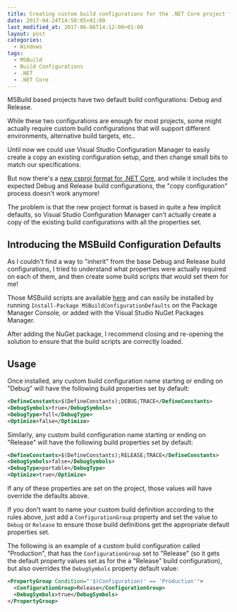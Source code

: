 ```yaml
---
title: Creating custom build configurations for the .NET Core project format
date: 2017-04-24T14:58:05+01:00
last_modified_at: 2017-06-06T14:12:00+01:00
layout: post
categories:
  - Windows
tags:
  - MSBuild
  - Build Configurations
  - .NET
  - .NET Core
---
```

MSBuild based projects have two default build configurations: Debug and Release.

While these two configurations are enough for most projects, some might actually require custom build configurations that will support different environments, alternative build targets, etc..

Until now we could use Visual Studio Configuration Manager to easily create a copy an existing configuration setup, and then change small bits to match our specifications.

But now there's a [new csproj format for .NET Core](https://docs.microsoft.com/en-us/dotnet/articles/core/tools/csproj), and while it includes the expected Debug and Release build configurations, the "copy configuration" process doesn't work anymore!

The problem is that the new project format is based in quite a few implicit defaults, so Visual Studio Configuration Manager can't actually create a copy of the existing build configurations with all the properties set.

## Introducing the MSBuild Configuration Defaults

As I couldn't find a way to "inherit" from the base Debug and Release build configurations, I tried to understand what properties were actually required on each of them, and then create some build scripts that would set them for me!

Those MSBuild scripts are available [here](https://github.com/PedroLamas/MSBuildConfigurationDefaults) and can easily be installed by running `Install-Package MSBuildConfigurationDefaults` on the Package Manager Console, or added with the Visual Studio NuGet Packages Manager.

After adding the NuGet package, I recommend closing and re-opening the solution to ensure that the build scripts are correctly loaded.

## Usage

Once installed, any custom build configuration name starting or ending on "Debug" will have the following build properties set by default:

```xml
<DefineConstants>$(DefineConstants);DEBUG;TRACE</DefineConstants>
<DebugSymbols>true</DebugSymbols>
<DebugType>full</DebugType>
<Optimize>false</Optimize>
```

Similarly, any custom build configuration name starting or ending on "Release" will have the following build properties set by default:

```xml
<DefineConstants>$(DefineConstants);RELEASE;TRACE</DefineConstants>
<DebugSymbols>false</DebugSymbols>
<DebugType>portable</DebugType>
<Optimize>true</Optimize>
```

If any of these properties are set on the project, those values will have override the defaults above.

If you don't want to name your custom build definition according to the rules above, just add a `ConfigurationGroup` property and set the value to `Debug` or `Release` to ensure those build definitions get the appropriate default properties set.

The following is an example of a custom build configuration called "Production", that has the `ConfigurationGroup` set to "Release" (so it gets the default property values set as for the a "Release" build configuration), but also overrides the `DebugSymbols` property default value:

```xml
<PropertyGroup Condition="'$(Configuration)' == 'Production'">
  <ConfigurationGroup>Release</ConfigurationGroup>
  <DebugSymbols>true</DebugSymbols>
</PropertyGroup>
```